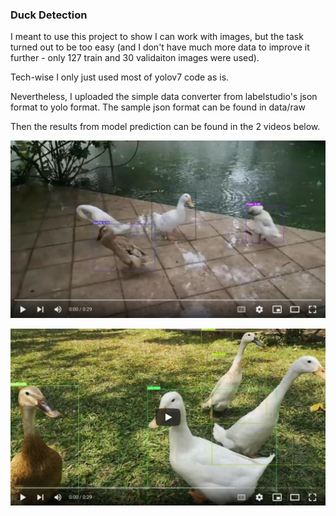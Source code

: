 ### Duck Detection

I meant to use this project to show I can work with images, 
but the task turned out to be too easy 
(and I don't have much more data to improve it further - 
only 127 train and 30 validaiton images were used). 

Tech-wise I only just used most of yolov7 code as is. 

Nevertheless, I uploaded the simple data converter from labelstudio's json format to yolo format. The sample json format can be found in data/raw

Then the results from model prediction can be found in the 2 videos below.

[![Result 1](https://github.com/paulxiep/portfolio/blob/master/duck_detection/resources/preview1.jpg)](https://youtu.be/HWkqUjSKzt0)

[![Result 2](https://github.com/paulxiep/portfolio/blob/master/duck_detection/resources/preview2.jpg)](https://youtu.be/QwTQXMsdiM8)

